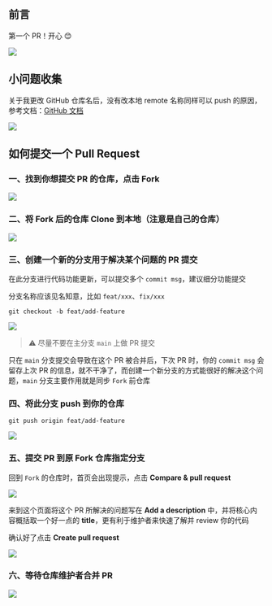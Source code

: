 ## 前言

第一个 PR！开心 😊

![](https://cdn.jsdelivr.net/gh/fengstats/blogcdn@main/2023/GitHub%20%E6%88%91%E7%9A%84%E7%AC%AC%E4%B8%80%E4%B8%AA%20PR.png)

## 小问题收集

关于我更改 GitHub 仓库名后，没有改本地 remote 名称同样可以 push 的原因，参考文档：[GitHub 文档](https://docs.github.com/zh/repositories/creating-and-managing-repositories/renaming-a-repository)

![](https://cdn.jsdelivr.net/gh/fengstats/blogcdn@main/2023/GitHub%20%E9%87%8D%E5%91%BD%E5%90%8D%E4%BB%93%E5%BA%93%E6%96%87%E6%A1%A3.png)

## 如何提交一个 Pull Request

### 一、找到你想提交 PR 的仓库，点击 Fork

![](https://cdn.jsdelivr.net/gh/fengstats/blogcdn@main/2024/GitHub%20fork%20repository.png)

### 二、将 Fork 后的仓库 Clone 到本地（注意是自己的仓库）

![](https://cdn.jsdelivr.net/gh/fengstats/blogcdn@main/2024/GitHub%20fork%20clone.png)

### 三、创建一个新的分支用于解决某个问题的 PR 提交

在此分支进行代码功能更新，可以提交多个 `commit msg`，建议细分功能提交

分支名称应该见名知意，比如 `feat/xxx`、`fix/xxx`

```shell
git checkout -b feat/add-feature
```

![](https://cdn.jsdelivr.net/gh/fengstats/blogcdn@main/2024/Git%20%E5%88%9B%E5%BB%BA%E5%88%86%E6%94%AF%E6%8F%90%E4%BA%A4%E4%BB%A3%E7%A0%81%E7%A4%BA%E8%8C%83.png)

> ⚠️ 尽量不要在主分支 `main` 上做 PR 提交

只在 `main` 分支提交会导致在这个 PR 被合并后，下次 PR 时，你的 `commit msg` 会留存上次 PR 的信息，就不干净了，而创建一个新分支的方式能很好的解决这个问题，`main` 分支主要作用就是同步 `Fork` 前仓库

### 四、将此分支 push 到你的仓库

```shell
git push origin feat/add-feature
```

![](https://cdn.jsdelivr.net/gh/fengstats/blogcdn@main/2024/Git%20branch%20push.png)

### 五、提交 PR 到原 Fork 仓库指定分支

回到 `Fork` 的仓库时，首页会出现提示，点击 **Compare & pull request**

![](https://cdn.jsdelivr.net/gh/fengstats/blogcdn@main/2024/GitHub%20%E6%AF%94%E8%BE%83%E6%88%96%E6%8F%90%E4%BA%A4%E8%AF%B7%E6%B1%82.png)

来到这个页面将这个 PR 所解决的问题写在 **Add a description** 中，并将核心内容概括取一个好一点的 **title**，更有利于维护者来快速了解并 review 你的代码

确认好了点击 **Create pull request**

![](https://cdn.jsdelivr.net/gh/fengstats/blogcdn@main/2024/GitHub%20PR%20%E9%A1%B5%E9%9D%A2%E4%BF%A1%E6%81%AF.png)

### 六、等待仓库维护者合并 PR

![](https://cdn.jsdelivr.net/gh/fengstats/blogcdn@main/2024/GitHub%20%E7%AD%89%E5%BE%85%20PR%20%E5%90%88%E5%B9%B6.png)
